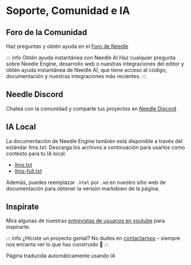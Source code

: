 # Soporte, Comunidad e IA

## Foro de la Comunidad

Haz preguntas y obtén ayuda en el [Foro de Needle](https://forum.needle.tools)

::: info Obtén ayuda instantánea con Needle AI
Haz cualquier pregunta sobre Needle Engine, desarrollo web o nuestras integraciones del editor y obtén ayuda instantánea de Needle AI, que tiene acceso al código, documentación y nuestras integraciones más recientes.
:::


## Needle Discord

Chatea con la comunidad y comparte tus proyectos en [Needle Discord](https://discord.needle.tools/?utm_source=needle_docs&utm_content=content)


## IA Local

La documentación de Needle Engine también está disponible a través del estándar llms.txt.
Descarga los archivos a continuación para usarlos como contexto para tu IA local:

- [llms.txt](https://cloud.needle.tools/llms.txt)
- [llms-full.txt](https://cloud.needle.tools/llms-full.txt)

Además, puedes reemplazar `.html` por `.md` en nuestro sitio web de documentación para obtener la versión markdown de la página.

## Inspírate

Mira algunas de nuestras [entrevistas de usuarios en youtube](https://www.youtube.com/playlist?list=PLJ4BaFFEGP1EOHCjYszc__d2yO7RkB-iw) para inspirarte.

<video-embed src="https://www.youtube.com/watch?v=naPlw5aDJHs" />

<video-embed src="https://www.youtube.com/watch?v=1KKfct3Zpcw" />

<video-embed src="https://www.youtube.com/watch?v=gZuC40Alr88" />

<video-embed src="https://www.youtube.com/watch?v=F6_buCHZhWk" />

<video-embed src="https://www.youtube.com/watch?v=3oHyrx8e20g" />



::: info ¿Hiciste un proyecto genial?
No dudes en [contactarnos](mailto:hi@needle.tools) – siempre nos encanta ver lo que has construido 💚
:::


Página traducida automáticamente usando IA